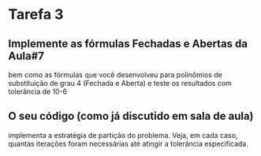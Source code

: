 # Tarefa 3

## Implemente as fórmulas Fechadas e Abertas da Aula#7 
bem como as fórmulas que você desenvolveu para polinômios de substituição de grau 4 (Fechada e Aberta) e teste os
resultados com tolerância de 10-6

## O seu código (como já discutido em sala de aula)
implementa a estratégia de partição do problema. Veja, em cada caso, quantas iterações
foram necessárias até atingir a tolerância especificada.
